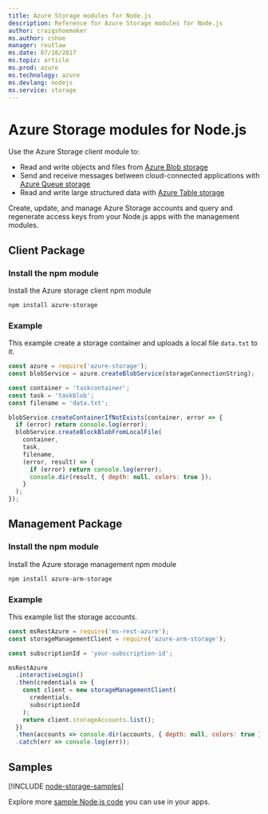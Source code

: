 ```yaml
---
title: Azure Storage modules for Node.js
description: Reference for Azure Storage modules for Node.js
author: craigshoemaker
ms.author: cshoe
manager: routlaw
ms.date: 07/18/2017
ms.topic: article
ms.prod: azure
ms.technology: azure
ms.devlang: nodejs
ms.service: storage
---
```


# Azure Storage modules for Node.js

Use the Azure Storage client module to:

- Read and write objects and files from [Azure Blob storage](https://docs.microsoft.com/azure/storage/storage-nodejs-how-to-use-blob-storage)
- Send and receive messages between cloud-connected applications with [Azure Queue storage](https://docs.microsoft.com/azure/storage/storage-nodejs-how-to-use-queues)
- Read and write large structured data with [Azure Table storage](https://docs.microsoft.com/azure/storage/storage-nodejs-how-to-use-table-storage)

Create, update, and manage Azure Storage accounts and query and regenerate access keys from your Node.js apps with the management modules.

## Client Package

### Install the npm module

Install the Azure storage client npm module

```bash
npm install azure-storage
```

### Example

This example create a storage container and uploads a local file `data.txt` to it.

```javascript
const azure = require('azure-storage');
const blobService = azure.createBlobService(storageConnectionString);

const container = 'taskcontainer';
const task = 'taskblob';
const filename = 'data.txt';

blobService.createContainerIfNotExists(container, error => {
  if (error) return console.log(error);
  blobService.createBlockBlobFromLocalFile(
    container,
    task,
    filename,
    (error, result) => {
      if (error) return console.log(error);
      console.dir(result, { depth: null, colors: true });
    }
  );
});
```

## Management Package

### Install the npm module 

Install the Azure storage management npm module

```bash
npm install azure-arm-storage
```

### Example

This example list the storage accounts.

```javascript
const msRestAzure = require('ms-rest-azure');
const storageManagementClient = require('azure-arm-storage');

const subscriptionId = 'your-subscription-id';

msRestAzure
  .interactiveLogin()
  .then(credentials => {
    const client = new storageManagementClient(
      credentials,
      subscriptionId
    );
    return client.storageAccounts.list();
  })
  .then(accounts => console.dir(accounts, { depth: null, colors: true }))
  .catch(err => console.log(err));
```

## Samples

[!INCLUDE [node-storage-samples](includes/storage-samples.md)]

Explore more [sample Node.js code](https://azure.microsoft.com/resources/samples/?platform=nodejs) you can use in your apps.
